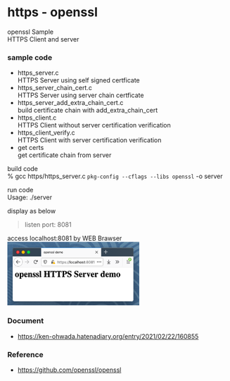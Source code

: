 https - openssl
===============

openssl Sample <br/>
HTTPS Client and server


### sample code

- https_server.c <br/>
HTTPS Server  using self signed certficate <br/>
- https_server_chain_cert.c <br/>
HTTPS Server using server chain certficate <br/>
- https_server_add_extra_chain_cert.c <br/>
build certificate chain with add_extra_chain_cert <br/>
- https_client.c <br/>
HTTPS Client without server certification verification <br/>
- https_client_verify.c <br/>
HTTPS Client with server certification verification  <br/>
- get certs <br/>
get certificate chain from server <br/>


build code <br/>
% gcc https/https_server.c `pkg-config --cflags --libs openssl` -o server <br/>

run code  <br/>
Usage: ./server <br/>

display as below <br/>
> listen port: 8081  <br/>

access localhost:8081 by WEB Brawser <br/>
<img src="https://raw.githubusercontent.com/ohwada/MAC_cpp_Samples/master/openssl/screenshot/firefox_https_server.png" width="300" />

### Document
- https://ken-ohwada.hatenadiary.org/entry/2021/02/22/160855

### Reference 
- https://github.com/openssl/openssl

